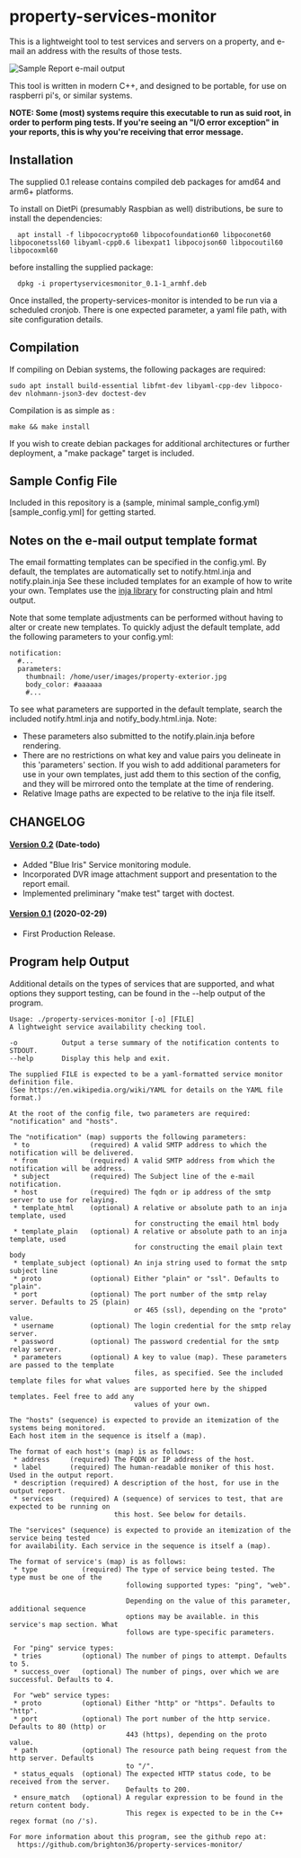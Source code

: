 # property-services-monitor
This is a lightweight tool to test services and servers on a property, and e-mail
an address with the results of those tests. 

![Sample Report e-mail output](sample_report_screenshot.png)

This tool is written in modern C++, and designed to be portable, for use on 
raspberri pi's, or similar systems.

**NOTE: Some (most) systems require this executable to run as suid root, in order
to perform ping tests. If you're seeing an "I/O error exception" in your reports, 
this is why you're receiving that error message.**

## Installation
The supplied 0.1 release contains compiled deb packages for amd64 and arm6+ 
platforms. 

To install on DietPi (presumably Raspbian as well) distributions, be sure to install
the dependencies: 
```
  apt install -f libpococrypto60 libpocofoundation60 libpoconet60 libpoconetssl60 libyaml-cpp0.6 libexpat1 libpocojson60 libpocoutil60 libpocoxml60
```
before installing the supplied package:
```
  dpkg -i propertyservicesmonitor_0.1-1_armhf.deb
```
Once installed, the property-services-monitor is intended to be run via a scheduled
cronjob. There is one expected parameter, a yaml file path, with site configuration 
details. 

## Compilation
If compiling on Debian systems, the following packages are required:
```
sudo apt install build-essential libfmt-dev libyaml-cpp-dev libpoco-dev nlohmann-json3-dev doctest-dev
```
Compilation is as simple as :
```
make && make install
```
If you wish to create debian packages for additional architectures or further 
deployment, a "make package" target is included.

## Sample Config File
Included in this repository is a (sample, minimal sample_config.yml)[sample_config.yml] for getting started.

## Notes on the e-mail output template format
The email formatting templates can be specified in the config.yml. By default, 
the templates are automatically set to notify.html.inja and notify.plain.inja 
See these included templates for an example of how to write your own. Templates 
use the [inja library](https://pantor.github.io/inja/) for constructing plain and 
html output.

Note that some template adjustments can be performed without having to alter
or create new templates. To quickly adjust the default template, add the 
following parameters to your config.yml:
```
notification:
  #...
  parameters:
    thumbnail: /home/user/images/property-exterior.jpg
    body_color: #aaaaaa
    #...
```
To see what parameters are supported in the default template, search the included
notify.html.inja and notify_body.html.inja. 
Note: 
 - These parameters also submitted to the notify.plain.inja before rendering.
 - There are no restrictions on what key and value pairs you delineate in this
   'parameters' section. If you wish to add additional parameters for use in your
   own templates, just add them to this section of the config, and they will be
   mirrored onto the template at the time of rendering.
 - Relative Image paths are expected to be relative to the inja file itself.

## CHANGELOG

#### [Version 0.2](https://github.com/brighton36/property-services-monitor/releases/tag/0.2) (Date-todo)
- Added "Blue Iris" Service monitoring module.
- Incorporated DVR image attachment support and presentation to the report email.
- Implemented preliminary "make test" target with doctest.

#### [Version 0.1](https://github.com/brighton36/property-services-monitor/releases/tag/0.1) (2020-02-29)
- First Production Release.

## Program help Output
Additional details on the types of services that are supported, and what options
they support testing, can be found in the --help output of the program. 
```
Usage: ./property-services-monitor [-o] [FILE]
A lightweight service availability checking tool.

-o           Output a terse summary of the notification contents to STDOUT.
--help       Display this help and exit.

The supplied FILE is expected to be a yaml-formatted service monitor definition file.
(See https://en.wikipedia.org/wiki/YAML for details on the YAML file format.)

At the root of the config file, two parameters are required: "notification" and "hosts".

The "notification" (map) supports the following parameters:
 * to               (required) A valid SMTP address to which the notification will be delivered.
 * from             (required) A valid SMTP address from which the notification will be address.
 * subject          (required) The Subject line of the e-mail notification.
 * host             (required) The fqdn or ip address of the smtp server to use for relaying.
 * template_html    (optional) A relative or absolute path to an inja template, used 
                               for constructing the email html body
 * template_plain   (optional) A relative or absolute path to an inja template, used 
                               for constructing the email plain text body
 * template_subject (optional) An inja string used to format the smtp subject line
 * proto            (optional) Either "plain" or "ssl". Defaults to "plain".
 * port             (optional) The port number of the smtp relay server. Defaults to 25 (plain)
                               or 465 (ssl), depending on the "proto" value. 
 * username         (optional) The login credential for the smtp relay server.
 * password         (optional) The password credential for the smtp relay server.
 * parameters       (optional) A key to value (map). These parameters are passed to the template
                               files, as specified. See the included template files for what values
                               are supported here by the shipped templates. Feel free to add any
                               values of your own.

The "hosts" (sequence) is expected to provide an itemization of the systems being monitored.
Each host item in the sequence is itself a (map). 

The format of each host's (map) is as follows:
 * address     (required) The FQDN or IP address of the host.
 * label       (required) The human-readable moniker of this host. Used in the output report.
 * description (required) A description of the host, for use in the output report.
 * services    (required) A (sequence) of services to test, that are expected to be running on
                          this host. See below for details.

The "services" (sequence) is expected to provide an itemization of the service being tested
for availability. Each service in the sequence is itself a (map).

The format of service's (map) is as follows:
 * type           (required) The type of service being tested. The type must be one of the
                             following supported types: "ping", "web".

                             Depending on the value of this parameter, additional sequence
                             options may be available. in this service's map section. What
                             follows are type-specific parameters.

 For "ping" service types:
 * tries          (optional) The number of pings to attempt. Defaults to 5.
 * success_over   (optional) The number of pings, over which we are successful. Defaults to 4.

 For "web" service types:
 * proto          (optional) Either "http" or "https". Defaults to "http".
 * port           (optional) The port number of the http service. Defaults to 80 (http) or
                             443 (https), depending on the proto value.
 * path           (optional) The resource path being request from the http server. Defaults
                             to "/".
 * status_equals  (optional) The expected HTTP status code, to be received from the server.
                             Defaults to 200.
 * ensure_match   (optional) A regular expression to be found in the return content body.
                             This regex is expected to be in the C++ regex format (no /'s).

For more information about this program, see the github repo at:
  https://github.com/brighton36/property-services-monitor/
```
